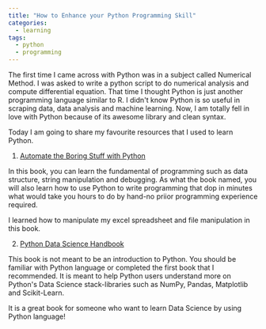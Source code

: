 ```yaml
---
title: "How to Enhance your Python Programming Skill"
categories:
  - learning
tags:
  - python
  - programming
---
```


The first time I came across with Python was in a subject called Numerical Method. I was asked to write a python script to do numerical analysis and compute differential equation. That time I thought Python is just another programming language similar to R. I didn't know Python is so useful in scraping data, data analysis and machine learning. Now, I am totally fell in love with Python because of its awesome library and clean syntax. 

Today I am going to share my favourite resources that I used to learn Python.  

1. [Automate the Boring Stuff with Python](https://automatetheboringstuff.com/)

In this book, you can learn the fundamental of programming such as data structure, string manipulation and debugging. As what the book named, you will also learn how to use Python to write programming that dop in minutes what would take you hours to do by hand-no priior programming experience required. 

I learned how to manipulate my excel spreadsheet and file manipulation in this book. 


2. [Python Data Science Handbook](https://jakevdp.github.io/PythonDataScienceHandbook/)

This book is not meant to be an introduction to Python. You should be familiar with Python language or completed the first book that I recommended. It is meant to help Python users understand more on Python's Data Science stack-libraries such as NumPy, Pandas, Matplotlib and Scikit-Learn. 

It is a great book for someone who want to learn Data Science by using Python language! 